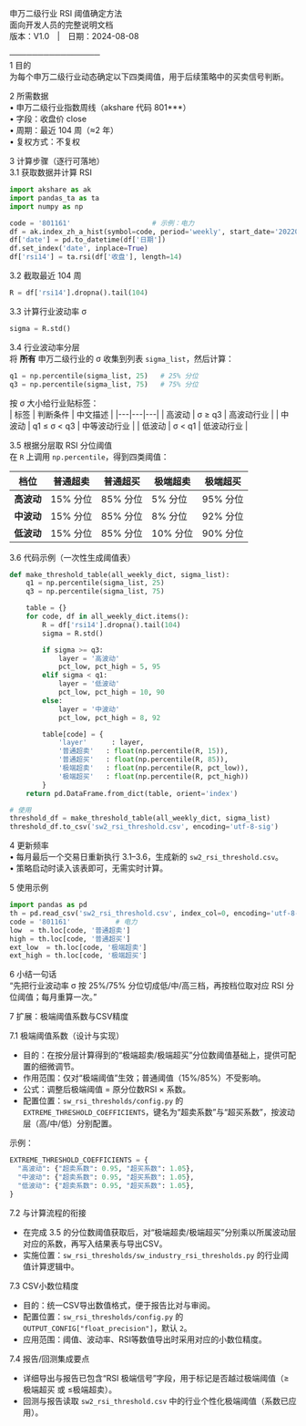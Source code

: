 
申万二级行业 RSI 阈值确定方法  
面向开发人员的完整说明文档  
版本：V1.0 | 日期：2024-08-08

────────────────  
1 目的  
为每个申万二级行业动态确定以下四类阈值，用于后续策略中的买卖信号判断。  

2 所需数据  
• 申万二级行业指数周线（akshare 代码 801***）  
• 字段：收盘价 close  
• 周期：最近 104 周（≈2 年）  
• 复权方式：不复权  

3 计算步骤（逐行可落地）  
3.1 获取数据并计算 RSI  
```python
import akshare as ak
import pandas_ta as ta
import numpy as np

code = '801161'                    # 示例：电力
df = ak.index_zh_a_hist(symbol=code, period='weekly', start_date='20220101', adjust='')
df['date'] = pd.to_datetime(df['日期'])
df.set_index('date', inplace=True)
df['rsi14'] = ta.rsi(df['收盘'], length=14)
```

3.2 截取最近 104 周  
```python
R = df['rsi14'].dropna().tail(104)
```

3.3 计算行业波动率 σ  
```python
sigma = R.std()
```

3.4 行业波动率分层  
将 **所有** 申万二级行业的 σ 收集到列表 `sigma_list`，然后计算：  
```python
q1 = np.percentile(sigma_list, 25)   # 25% 分位
q3 = np.percentile(sigma_list, 75)   # 75% 分位
```
按 σ 大小给行业贴标签：  
| 标签 | 判断条件 | 中文描述 |
|---|---|---|
| 高波动 | σ ≥ q3 | 高波动行业 |
| 中波动 | q1 ≤ σ < q3 | 中等波动行业 |
| 低波动 | σ < q1 | 低波动行业 |

3.5 根据分层取 RSI 分位阈值  
在 `R` 上调用 `np.percentile`，得到四类阈值：  

| 档位 | 普通超卖 | 普通超买 | 极端超卖 | 极端超买 |
|---|---|---|---|---|
| **高波动** | 15% 分位 | 85% 分位 | 5% 分位 | 95% 分位 |
| **中波动** | 15% 分位 | 85% 分位 | 8% 分位 | 92% 分位 |
| **低波动** | 15% 分位 | 85% 分位 | 10% 分位 | 90% 分位 |

3.6 代码示例（一次性生成阈值表）  
```python
def make_threshold_table(all_weekly_dict, sigma_list):
    q1 = np.percentile(sigma_list, 25)
    q3 = np.percentile(sigma_list, 75)

    table = {}
    for code, df in all_weekly_dict.items():
        R = df['rsi14'].dropna().tail(104)
        sigma = R.std()

        if sigma >= q3:
            layer = '高波动'
            pct_low, pct_high = 5, 95
        elif sigma < q1:
            layer = '低波动'
            pct_low, pct_high = 10, 90
        else:
            layer = '中波动'
            pct_low, pct_high = 8, 92

        table[code] = {
            'layer'      : layer,
            '普通超卖'   : float(np.percentile(R, 15)),
            '普通超买'   : float(np.percentile(R, 85)),
            '极端超卖'   : float(np.percentile(R, pct_low)),
            '极端超买'   : float(np.percentile(R, pct_high))
        }
    return pd.DataFrame.from_dict(table, orient='index')

# 使用
threshold_df = make_threshold_table(all_weekly_dict, sigma_list)
threshold_df.to_csv('sw2_rsi_threshold.csv', encoding='utf-8-sig')
```

4 更新频率  
• 每月最后一个交易日重新执行 3.1–3.6，生成新的 `sw2_rsi_threshold.csv`。  
• 策略启动时读入该表即可，无需实时计算。

5 使用示例  
```python
import pandas as pd
th = pd.read_csv('sw2_rsi_threshold.csv', index_col=0, encoding='utf-8-sig')
code = '801161'           # 电力
low  = th.loc[code, '普通超卖']
high = th.loc[code, '普通超买']
ext_low  = th.loc[code, '极端超卖']
ext_high = th.loc[code, '极端超买']
```

6 小结一句话  
“先把行业波动率 σ 按 25%/75% 分位切成低/中/高三档，再按档位取对应 RSI 分位阈值；每月重算一次。”


7 扩展：极端阈值系数与CSV精度  

7.1 极端阈值系数（设计与实现）  
- 目的：在按分层计算得到的“极端超卖/极端超买”分位数阈值基础上，提供可配置的细微调节。  
- 作用范围：仅对“极端阈值”生效；普通阈值（15%/85%）不受影响。  
- 公式：调整后极端阈值 = 原分位数RSI × 系数。  
- 配置位置：`sw_rsi_thresholds/config.py` 的 `EXTREME_THRESHOLD_COEFFICIENTS`，键名为“超卖系数”与“超买系数”，按波动层（高/中/低）分别配置。  

示例：  
```python
EXTREME_THRESHOLD_COEFFICIENTS = {
  "高波动": {"超卖系数": 0.95, "超买系数": 1.05},
  "中波动": {"超卖系数": 0.95, "超买系数": 1.05},
  "低波动": {"超卖系数": 0.95, "超买系数": 1.05},
}
```

7.2 与计算流程的衔接  
- 在完成 3.5 的分位数阈值获取后，对“极端超卖/极端超买”分别乘以所属波动层对应的系数，再写入结果表与导出CSV。  
- 实施位置：`sw_rsi_thresholds/sw_industry_rsi_thresholds.py` 的行业阈值计算逻辑中。  

7.3 CSV小数位精度  
- 目的：统一CSV导出数值格式，便于报告比对与审阅。  
- 配置位置：`sw_rsi_thresholds/config.py` 的 `OUTPUT_CONFIG["float_precision"]`，默认 `2`。  
- 应用范围：阈值、波动率、RSI等数值导出时采用对应的小数位精度。  

7.4 报告/回测集成要点  
- 详细导出与报告已包含“RSI 极端信号”字段，用于标记是否越过极端阈值（≥极端超买 或 ≤极端超卖）。  
- 回测与报告读取 `sw2_rsi_threshold.csv` 中的行业个性化极端阈值（系数已应用）。  

